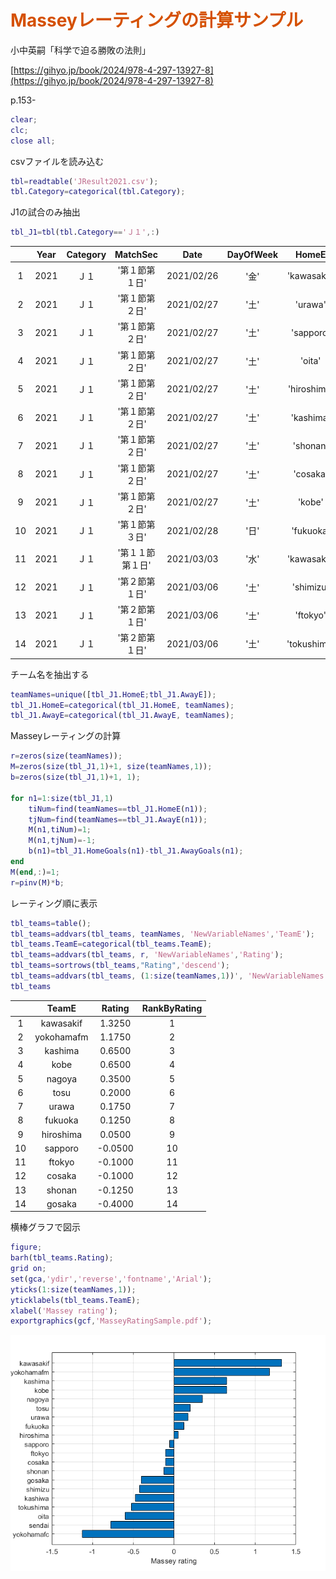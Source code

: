 
# <span style="color:rgb(213,80,0)">Masseyレーティングの計算サンプル</span>

小中英嗣「科学で迫る勝敗の法則」


[https://gihyo.jp/book/2024/978-4-297-13927-8](https://gihyo.jp/book/2024/978-4-297-13927-8)


p.153-

```matlab
clear;
clc;
close all;

```

csvファイルを読み込む

```matlab
tbl=readtable('JResult2021.csv');
tbl.Category=categorical(tbl.Category);

```

J1の試合のみ抽出

```matlab
tbl_J1=tbl(tbl.Category=='Ｊ１',:)
```
| |Year|Category|MatchSec|Date|DayOfWeek|HomeE|HomeJ|AwayE|AwayJ|HomeGoals|AwayGoals|MatchID|Venue|Attendance|
|:--:|:--:|:--:|:--:|:--:|:--:|:--:|:--:|:--:|:--:|:--:|:--:|:--:|:--:|:--:|
|1|2021|Ｊ１|'第１節第１日'|2021/02/26|'金'|'kawasakif'|'川崎Ｆ'|'yokohamafm'|'横浜FM'|2|0|24974|'等々力'|4868|
|2|2021|Ｊ１|'第１節第２日'|2021/02/27|'土'|'urawa'|'浦和'|'ftokyo'|'FC東京'|1|1|24976|'埼玉'|4943|
|3|2021|Ｊ１|'第１節第２日'|2021/02/27|'土'|'sapporo'|'札幌'|'yokohamafc'|'横浜FC'|5|1|24975|'札幌ド'|11897|
|4|2021|Ｊ１|'第１節第２日'|2021/02/27|'土'|'oita'|'大分'|'tokushima'|'徳島'|1|1|24978|'昭和電ド'|7012|
|5|2021|Ｊ１|'第１節第２日'|2021/02/27|'土'|'hiroshima'|'広島'|'sendai'|'仙台'|1|1|24977|'Ｅスタ'|8820|
|6|2021|Ｊ１|'第１節第２日'|2021/02/27|'土'|'kashima'|'鹿島'|'shimizu'|'清水'|1|3|24979|'カシマ'|9312|
|7|2021|Ｊ１|'第１節第２日'|2021/02/27|'土'|'shonan'|'湘南'|'tosu'|'鳥栖'|0|1|24980|'レモンＳ'|4721|
|8|2021|Ｊ１|'第１節第２日'|2021/02/27|'土'|'cosaka'|'Ｃ大阪'|'kashiwa'|'柏'|2|0|24981|'ヤンマー'|4481|
|9|2021|Ｊ１|'第１節第２日'|2021/02/27|'土'|'kobe'|'神戸'|'gosaka'|'Ｇ大阪'|1|0|24982|'ノエスタ'|4636|
|10|2021|Ｊ１|'第１節第３日'|2021/02/28|'日'|'fukuoka'|'福岡'|'nagoya'|'名古屋'|1|2|24983|'ベススタ'|4991|
|11|2021|Ｊ１|'第１１節第１日'|2021/03/03|'水'|'kawasakif'|'川崎Ｆ'|'cosaka'|'Ｃ大阪'|3|2|25074|'等々力'|4756|
|12|2021|Ｊ１|'第２節第１日'|2021/03/06|'土'|'shimizu'|'清水'|'fukuoka'|'福岡'|2|2|24986|'アイスタ'|9063|
|13|2021|Ｊ１|'第２節第１日'|2021/03/06|'土'|'ftokyo'|'FC東京'|'cosaka'|'Ｃ大阪'|3|2|24985|'味スタ'|4768|
|14|2021|Ｊ１|'第２節第１日'|2021/03/06|'土'|'tokushima'|'徳島'|'kobe'|'神戸'|1|1|24987|'鳴門大塚'|7454|


チーム名を抽出する

```matlab
teamNames=unique([tbl_J1.HomeE;tbl_J1.AwayE]);
tbl_J1.HomeE=categorical(tbl_J1.HomeE, teamNames);
tbl_J1.AwayE=categorical(tbl_J1.AwayE, teamNames);

```

Masseyレーティングの計算

```matlab
r=zeros(size(teamNames));
M=zeros(size(tbl_J1,1)+1, size(teamNames,1));
b=zeros(size(tbl_J1,1)+1, 1);

for n1=1:size(tbl_J1,1)
    tiNum=find(teamNames==tbl_J1.HomeE(n1));
    tjNum=find(teamNames==tbl_J1.AwayE(n1));
    M(n1,tiNum)=1;
    M(n1,tjNum)=-1;
    b(n1)=tbl_J1.HomeGoals(n1)-tbl_J1.AwayGoals(n1);
end
M(end,:)=1;
r=pinv(M)*b;

```

レーティング順に表示

```matlab
tbl_teams=table();
tbl_teams=addvars(tbl_teams, teamNames, 'NewVariableNames','TeamE');
tbl_teams.TeamE=categorical(tbl_teams.TeamE);
tbl_teams=addvars(tbl_teams, r, 'NewVariableNames','Rating');
tbl_teams=sortrows(tbl_teams,"Rating",'descend');
tbl_teams=addvars(tbl_teams, (1:size(teamNames,1))', 'NewVariableNames','RankByRating');
tbl_teams
```
| |TeamE|Rating|RankByRating|
|:--:|:--:|:--:|:--:|
|1|kawasakif|1.3250|1|
|2|yokohamafm|1.1750|2|
|3|kashima|0.6500|3|
|4|kobe|0.6500|4|
|5|nagoya|0.3500|5|
|6|tosu|0.2000|6|
|7|urawa|0.1750|7|
|8|fukuoka|0.1250|8|
|9|hiroshima|0.0500|9|
|10|sapporo|-0.0500|10|
|11|ftokyo|-0.1000|11|
|12|cosaka|-0.1000|12|
|13|shonan|-0.1250|13|
|14|gosaka|-0.4000|14|


横棒グラフで図示

```matlab
figure;
barh(tbl_teams.Rating);
grid on;
set(gca,'ydir','reverse','fontname','Arial');
yticks(1:size(teamNames,1));
yticklabels(tbl_teams.TeamE);
xlabel('Massey rating');
exportgraphics(gcf,'MasseyRatingSample.pdf');
```

<center><img src="p153_MasseySample_media/figure_0.png" width="562" alt="figure_0.png"></center>

